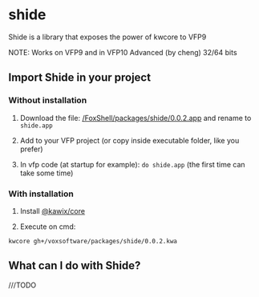 # shide
Shide is a library that exposes the power of kwcore to VFP9

NOTE: Works on VFP9 and in VFP10 Advanced (by cheng) 32/64 bits


## Import Shide in your project 

### Without installation

1. Download the file: [/FoxShell/packages/shide/0.0.2.app](https://github.com/FoxShell/packages/blob/master/shide/0.0.2.app) and rename to ```shide.app``` 

2. Add to your VFP project (or copy inside executable folder, like you prefer)

3. In vfp code (at startup for example): ```do shide.app``` (the first time can take some time)


### With installation


1. Install [@kawix/core](https://github.com/kodhework/kawix/blob/master/core/INSTALL.md)

2. Execute on cmd: 

```
kwcore gh+/voxsoftware/packages/shide/0.0.2.kwa
```

## What can I do with Shide?

///TODO
